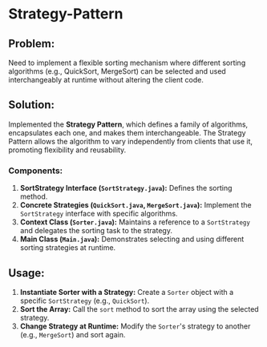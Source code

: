 # Strategy-Pattern

## **Problem:**
Need to implement a flexible sorting mechanism where different sorting algorithms (e.g., QuickSort, MergeSort) can be selected and used interchangeably at runtime without altering the client code.

## **Solution:**
Implemented the **Strategy Pattern**, which defines a family of algorithms, encapsulates each one, and makes them interchangeable. The Strategy Pattern allows the algorithm to vary independently from clients that use it, promoting flexibility and reusability.

### **Components:**
1. **SortStrategy Interface (`SortStrategy.java`):** Defines the sorting method.
2. **Concrete Strategies (`QuickSort.java`, `MergeSort.java`):** Implement the `SortStrategy` interface with specific algorithms.
3. **Context Class (`Sorter.java`):** Maintains a reference to a `SortStrategy` and delegates the sorting task to the strategy.
4. **Main Class (`Main.java`):** Demonstrates selecting and using different sorting strategies at runtime.

## **Usage:**
1. **Instantiate Sorter with a Strategy:** Create a `Sorter` object with a specific `SortStrategy` (e.g., `QuickSort`).
2. **Sort the Array:** Call the `sort` method to sort the array using the selected strategy.
3. **Change Strategy at Runtime:** Modify the `Sorter`'s strategy to another (e.g., `MergeSort`) and sort again.
